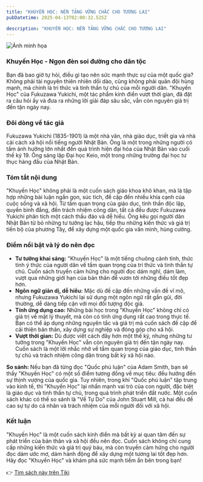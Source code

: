 ```yaml
---
title: "KHUYẾN HỌC: NỀN TẢNG VỮNG CHẮC CHO TƯƠNG LAI"
pubDatetime: 2025-04-13T02:00:32.525Z

description: "KHUYẾN HỌC: NỀN TẢNG VỮNG CHẮC CHO TƯƠNG LAI"
---
```


![Ảnh minh họa](https://external-content.duckduckgo.com/iu/?u=https%3A%2F%2Fpibook.vn%2Fupload%2Fnews%2Freview-sach-khuyen-hoc.jpg&f=1&nofb=1&ipt=e7bf55692d8f006d238f11fecac87ad96db121adc9b3cbd48da605a44d55856f) 

 ### Khuyến Học - Ngọn đèn soi đường cho dân tộc

Bạn đã bao giờ tự hỏi, điều gì tạo nên sức mạnh thực sự của một quốc gia? Không phải tài nguyên thiên nhiên dồi dào, cũng không phải quân đội hùng mạnh, mà chính là tri thức và tinh thần tự chủ của mỗi người dân. "Khuyến Học" của Fukuzawa Yukichi, một tác phẩm kinh điển vượt thời gian, đã đặt ra câu hỏi ấy và đưa ra những lời giải đáp sâu sắc, vẫn còn nguyên giá trị đến tận ngày nay.

### Đôi dòng về tác giả

Fukuzawa Yukichi (1835-1901) là một nhà văn, nhà giáo dục, triết gia và nhà cải cách xã hội nổi tiếng người Nhật Bản. Ông là một trong những người có tầm ảnh hưởng lớn nhất đến quá trình hiện đại hóa của Nhật Bản vào cuối thế kỷ 19. Ông sáng lập Đại học Keio, một trong những trường đại học tư thục hàng đầu của Nhật Bản.

### Tóm tắt nội dung

"Khuyến Học" không phải là một cuốn sách giáo khoa khô khan, mà là tập hợp những bài luận ngắn gọn, súc tích, đề cập đến nhiều khía cạnh của cuộc sống và xã hội. Từ tầm quan trọng của giáo dục, tinh thần độc lập, quyền bình đẳng, đến trách nhiệm công dân, tất cả đều được Fukuzawa Yukichi phân tích một cách thấu đáo và dễ hiểu. Ông kêu gọi người dân Nhật Bản từ bỏ những tư tưởng lạc hậu, tiếp thu những kiến thức và giá trị tiến bộ của phương Tây, để xây dựng một quốc gia văn minh, hùng cường.

### Điểm nổi bật và lý do nên đọc

*   **Tư tưởng khai sáng:** "Khuyến Học" là một tiếng chuông cảnh tỉnh, thức tỉnh ý thức của người dân về tầm quan trọng của tri thức và tinh thần tự chủ. Cuốn sách truyền cảm hứng cho người đọc dám nghĩ, dám làm, vượt qua những giới hạn của bản thân để vươn tới những điều tốt đẹp hơn.
*   **Ngôn ngữ giản dị, dễ hiểu:** Mặc dù đề cập đến những vấn đề vĩ mô, nhưng Fukuzawa Yukichi lại sử dụng một ngôn ngữ rất gần gũi, đời thường, dễ dàng tiếp cận với mọi đối tượng độc giả.
*   **Tính ứng dụng cao:** Những bài học trong "Khuyến Học" không chỉ có giá trị về mặt lý thuyết, mà còn có tính ứng dụng rất cao trong thực tế. Bạn có thể áp dụng những nguyên tắc và giá trị mà cuốn sách đề cập để cải thiện bản thân, xây dựng sự nghiệp và đóng góp cho xã hội.
*   **Vượt thời gian:** Dù được viết cách đây hơn một thế kỷ, nhưng những tư tưởng trong "Khuyến Học" vẫn còn nguyên giá trị đến tận ngày nay. Cuốn sách là một lời nhắc nhở về tầm quan trọng của giáo dục, tinh thần tự chủ và trách nhiệm công dân trong bất kỳ xã hội nào.

**So sánh:** Nếu bạn đã từng đọc "Quốc phú luận" của Adam Smith, bạn sẽ thấy "Khuyến Học" có một số điểm tương đồng về mục tiêu: đều hướng đến sự thịnh vượng của quốc gia. Tuy nhiên, trong khi "Quốc phú luận" tập trung vào kinh tế, thì "Khuyến Học" lại nhấn mạnh vai trò của con người, đặc biệt là giáo dục và tinh thần tự chủ, trong quá trình phát triển đất nước. Một cuốn sách khác có thể so sánh là "Về Tự Do" của John Stuart Mill, cả hai đều đề cao sự tự do cá nhân và trách nhiệm của mỗi người đối với xã hội.

### Kết luận

"Khuyến Học" là một cuốn sách kinh điển mà bất kỳ ai quan tâm đến sự phát triển của bản thân và xã hội đều nên đọc. Cuốn sách không chỉ cung cấp những kiến thức và giá trị quý báu, mà còn truyền cảm hứng cho người đọc dám ước mơ, dám hành động để xây dựng một tương lai tốt đẹp hơn. Hãy đọc "Khuyến Học" và khám phá sức mạnh tiềm ẩn bên trong bạn!


👉 [Tìm sách này trên Tiki](https://tiki.vn/search?q=Khuy%E1%BA%BFn%20h%E1%BB%8Dc)
